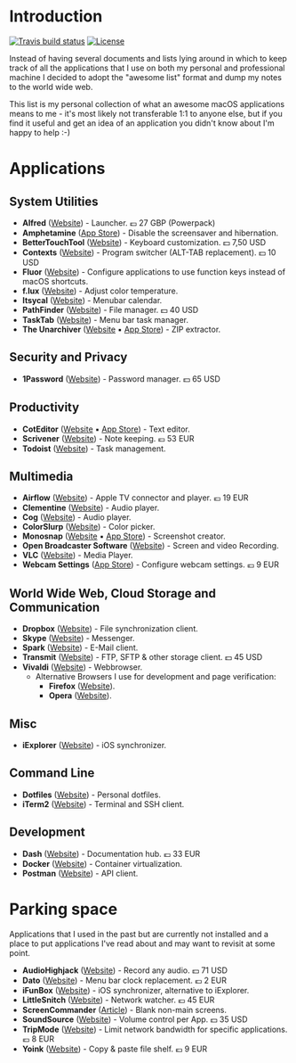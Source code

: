 # Introduction

[![Travis build status](https://api.travis-ci.org/perdian/awesome-macos-applications.svg)](https://travis-ci.org/perdian/awesome-macos-applications)
[![License](https://img.shields.io/:license-mit-blue.svg)](https://badges.mit-license.org/)

Instead of having several documents and lists lying around in which to keep track of all the applications that I use on both my personal and professional machine I decided to adopt the "awesome list" format and dump my notes to the world wide web.

This list is my personal collection of what an awesome macOS applications means to me - it's most likely not transferable 1:1 to anyone else, but if you find it useful and get an idea of an application you didn't know about I'm happy to help :-)

# Applications

## System Utilities
* **Alfred** ([Website](https://www.alfredapp.com/)) - Launcher. 💷 27 GBP (Powerpack)
* **Amphetamine** ([App Store](https://apps.apple.com/de/app/amphetamine/id937984704)) - Disable the screensaver and hibernation.
* **BetterTouchTool** ([Website](https://folivora.ai/downloads)) - Keyboard customization. 💵 7,50 USD
* **Contexts** ([Website](https://contexts.co/)) - Program switcher (ALT-TAB replacement). 💵 10 USD
* **Fluor** ([Website](https://github.com/Pyroh/Fluor)) - Configure applications to use function keys instead of macOS shortcuts.
* **f.lux** ([Website](https://justgetflux.com/news/pages/macquickstart/)) - Adjust color temperature.
* **Itsycal** ([Website](https://www.mowglii.com/itsycal/)) - Menubar calendar.
* **PathFinder** ([Website](https://cocoatech.com/#/)) - File manager. 💵 40 USD
* **TaskTab** ([Website](https://fiplab.com/apps/task-tab-for-mac)) - Menu bar task manager.
* **The Unarchiver** ([Website](https://theunarchiver.com/) ▪ [App Store](https://apps.apple.com/us/app/the-unarchiver/id425424353)) - ZIP extractor.

## Security and Privacy
* **1Password** ([Website](https://1password.com/downloads/mac/)) - Password manager. 💵 65 USD

## Productivity
* **CotEditor** ([Website](https://coteditor.com/) ▪ [App Store](https://apps.apple.com/app/coteditor/id1024640650)) - Text editor.
* **Scrivener** ([Website](https://www.literatureandlatte.com/scrivener/download)) - Note keeping. 💶 53 EUR
* **Todoist** ([Website](https://todoist.com/)) - Task management.

## Multimedia
* **Airflow** ([Website](https://airflow.app/)) - Apple TV connector and player. 💶 19 EUR
* **Clementine** ([Website](https://www.clementine-player.org/)) - Audio player.
* **Cog** ([Website](https://kode54.net/cog)) - Audio player.
* **ColorSlurp** ([Website](https://colorslurp.com/)) - Color picker.
* **Monosnap** ([Website](https://monosnap.com/) ▪ [App Store](https://apps.apple.com/de/app/monosnap-screenshot-editor/id540348655)) - Screenshot creator.
* **Open Broadcaster Software** ([Website](https://obsproject.com/)) - Screen and video Recording.
* **VLC** ([Website](https://www.videolan.org/vlc/)) - Media Player.
* **Webcam Settings** ([App Store](https://apps.apple.com/de/app/webcam-settings/id533696630)) - Configure webcam settings. 💶 9 EUR

## World Wide Web, Cloud Storage and Communication
* **Dropbox** ([Website](https://www.dropbox.com/downloading)) - File synchronization client.
* **Skype** ([Website](https://en.wikipedia.org/wiki/Skype)) - Messenger.
* **Spark** ([Website](https://sparkmailapp.com/)) - E-Mail client.
* **Transmit** ([Website](https://panic.com/transmit/)) - FTP, SFTP & other storage client. 💵 45 USD
* **Vivaldi** ([Website](https://vivaldi.com/)) - Webbrowser.
    * Alternative Browsers I use for development and page verification:
        * **Firefox** ([Website](https://www.mozilla.org/de/firefox/)).
        * **Opera** ([Website](https://www.opera.com/)).

## Misc
* **iExplorer** ([Website](https://macroplant.com/iexplorer)) - iOS synchronizer.

## Command Line
* **Dotfiles** ([Website](https://github.com/perdian/dotfiles)) - Personal dotfiles.
* **iTerm2** ([Website](https://iterm2.com/index.html)) - Terminal and SSH client.

## Development
* **Dash** ([Website](https://kapeli.com/dash)) - Documentation hub. 💶 33 EUR
* **Docker** ([Website](https://docs.docker.com/docker-for-mac/install/)) - Container virtualization.
* **Postman** ([Website](https://www.postman.com/)) - API client.

# Parking space

Applications that I used in the past but are currently not installed and a place to put applications I've read about and may want to revisit at some point.

* **AudioHighjack** ([Website](https://www.rogueamoeba.com/audiohijack/)) - Record any audio. 💵 71 USD
* **Dato** ([Website](https://sindresorhus.com/dato)) - Menu bar clock replacement. 💶 2 EUR
* **iFunBox** ([Website](http://www.i-funbox.com/)) - iOS synchronizer, alternative to iExplorer.
* **LittleSnitch** ([Website](https://www.obdev.at/products/littlesnitch/index.html)) - Network watcher. 💶 45 EUR
* **ScreenCommander** ([Article](https://lifehacker.com/screen-commander-for-mac-blanks-out-second-monitors-wit-1793453593)) - Blank non-main screens.
* **SoundSource** ([Website](https://rogueamoeba.com/soundsource/)) - Volume control per App. 💵 35 USD
* **TripMode** ([Website](https://www.tripmode.ch/)) - Limit network bandwidth for specific applications. 💶 8 EUR
* **Yoink** ([Website](https://eternalstorms.at/yoink/mac/)) - Copy & paste file shelf. 💶 9 EUR
